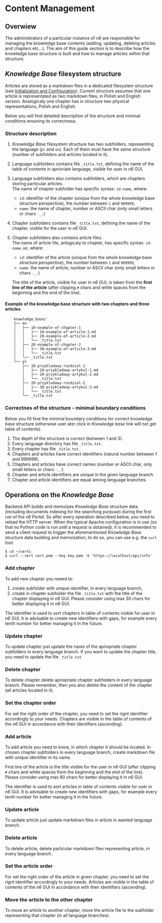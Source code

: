 # Content Management

## Overwiew

The administrators of a particular instance of _n6_ are responsible for managing the knowledge base contents (adding, updating, deleting articles and chapters etc...). The aim of this guide section is to describe how the knowledge base structure is built and how to manage articles within that structure.

## _Knowledge Base_ filesystem structure

Articles are stored as a markdown files in a dedicated filesystem structure (see [Initialization and Configuration](config.md)). Current structure assumes that one article is representated as two markdown files, in Polish and English version. Analogicaly one chapter has in structure two physical representations, Polish and English.

Below you will find detailed description of the structure and minimal conditions ensuring its correctness.

### Structure description

1. _Knowledge Base_ filesystem structure has two subfolders, representing the language (`pl` and `en`). Each of them must have the same structure (number of subfolders and articles located in it).
2. Language subfolders contains file `_title.txt`, defining the name of the table of contents in aprioriate language, visible for user in _n6_ GUI.
3. Language subfolders also contains subfolders, which are chapters storing particular articles.  
    The name of chapter subfolder has specific syntax: `id-name`, where:  
    - `id`: identifier of the chapter (unique from the whole knowledge base structure perspective), the number between `1` and `999999`,  
    - `name`: the name of chapter, number or ASCII char (only small letters or chars `-_.`)
4. Chapter subfolders contains file `_title.txt`, defining the name of the chapter, visible for the user in _n6_ GUI.
5. Chapter subfolders also contains article files.  
    The name of article file, anlogicaly to chapter, has specific syntax: `id-name.md`, where:  
    - `id`: identifier of the article (unique from the whole knowledge base structure perspective), the number between `1` and `999999`,  
    - `name`: the name of article, number or ASCII char (only small letters or chars `-_.`)

    The title of the article, visible for user in _n6_ GUI, is taken from the **first line of the article** (after clipping `#` chars and white spaces from the beginning and the end of the line).

#### Example of the knowledge base structure with two chapters and three articles

        knowledge_base/
        ├── en
        │   ├── 10-example-of-chapter-1
        │   │   ├── 10-example-of-article-1.md
        │   │   ├── 20-example-of-article-2.md
        │   │   └── _title.txt
        │   ├── 20-example-of-chapter-2
        │   │   ├── 30-example-of-article-3.md
        │   │   └── _title.txt
        │   └── _title.txt
        └── pl
            ├── 10-przykladowy-rozdzial-1
            │   ├── 10-przykladowy-artykul-1.md
            │   ├── 20-przykladowy-artykul-2.md
            │   └── _title.txt
            ├── 20-przykladowy-rozdzial-2
            │   ├── 30-przykladowy-artykul-3.md
            │   └── _title.txt
            └── _title.txt

### Correctnes of the structure - minimal boundary conditions

Below you fill find the minimal boundary conditions for correct knowledge base structure (otherwise user ater click in _Knowledge base_ link will not get table of contents).

1. The depth of the structure is correct (between 1 and 3).
2. Every language directory has file `_title.txt`.
3. Every chapter has file `_title.txt`.
4. Chapters and articles have correct identifiers (natural number between 1 and 999999).
5. Chapters and articles have correct names (number or ASCII char, only small letters or chars `-_.`).
6. Chapter and article identifiers are unique in the given language branch.
7. Chapter and article identifiers are equal among language branches.

## Operations on the _Knowledge Base_
Backend API builds and memoizes _Knowledge Base_ structure data (including documents indexing for the searching purpuse) during the first run of the _n6 Portal_. So after every operation described below, you need to reload the HTTP server. When the typical Apache configuration is in use (so that no Python code is run until a request is obtained), it is recommended to send a client request to trigger the aforementioned _Knowledge Base_ structure data building and memoization; to do so, you can use e.g. the `curl` tool:

    $ cd ~/certs
    $ curl --cert cert.pem --key key.pem -k 'https://localhost/api/info'

### Add chapter

To add new chapter you neeed to:
1. create subfolder with unique identifier, in every language branch,
2. create in chapter subfolder the file `_title.txt` with the title of the chapter displaying in _n6_ GUI. Please consider using max 30 chars for better displaying it in _n6_ GUI.

The identifier is used to sort chapters in table of contents visible for user in _n6_ GUI. It is advisable to create new identifiers with gaps, for example every tenth number for better managing it in the future.

### Update chapter

To update chapter just update the name of the apriopriate chapter subfolders in every language branch. If you want to update the chapter title, you need to update the file `_title.txt`.

### Delete chapter

To delete chapter delete apriopriate chapter subfolders in every language branch. Please remember, then you also delete the content of the chapter (all articles located in it).

### Set the chapter order

For set the right order of the chapter, you need to set the rignt identifier accordingly to your needs. Chapters are visible in the table of contents of the _n6_ GUI in accordance with their identifiers (ascending).

### Add article

To add article you need to know, in which chapter it should be located. In chosen chapter subfolders in every language branch, create markdown file with unique identifier in its name.

First line of the article is the title visible for the user in _n6_ GUI (after clipping `#` chars and white spaces from the beginning and the end of the line). Please consider using max 80 chars for better displaying it in _n6_ GUI.

The identifier is used to sort articles in table of contents visible for user in _n6_ GUI. It is advisable to create new identifiers with gaps, for example every tenth number for better managing it in the future.

### Update article

To update article just update markdown files in article in wanted language branch.

### Delete article

To delete article, delete particular markdown files representing article, in every language branch.

### Set the article order

For set the right order of the article in given chapter, you need to set the rignt identifier accordingly to your needs. Articles are visible in the table of contents of the _n6_ GUI in accordance with their identifiers (ascending).

### Move the article to the other chapter

To move an article to another chapter, move the article file to the subfolder representing that chapter (in all language branches).
